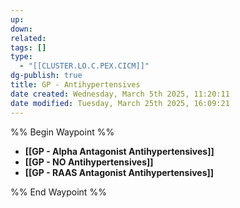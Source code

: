 ```yaml
---
up: 
down: 
related: 
tags: []
type:
  - "[[CLUSTER.LO.C.PEX.CICM]]"
dg-publish: true
title: GP - Antihypertensives
date created: Wednesday, March 5th 2025, 11:20:11
date modified: Tuesday, March 25th 2025, 16:09:21
---
```


%% Begin Waypoint %%

- **[[GP - Alpha Antagonist Antihypertensives]]**
- **[[GP - NO Antihypertensives]]**
- **[[GP - RAAS Antagonist Antihypertensives]]**

%% End Waypoint %%
